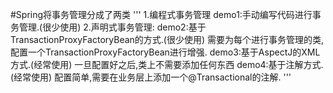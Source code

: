 
#Spring将事务管理分成了两类
'''
1.编程式事务管理
	demo1:手动编写代码进行事务管理.(很少使用)
2.声明式事务管理:
	demo2:基于TransactionProxyFactoryBean的方式.(很少使用)
		需要为每个进行事务管理的类,配置一个TransactionProxyFactoryBean进行增强.
	demo3:基于AspectJ的XML方式.(经常使用)
	 	一旦配置好之后,类上不需要添加任何东西
	demo4:基于注解方式.(经常使用)
		配置简单,需要在业务层上添加一个@Transactional的注解.
'''

